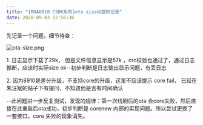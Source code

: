 ```yaml
---
title: "[RDA8910 CSDK系列]ota size问题的记录"
date: 2020-09-03 12:56:36
---
```


<p>先记录一个问题，细节待查：</p><p><img src="http://openluat-luatcommunity.oss-cn-hangzhou.aliyuncs.com/images/20200903125307948_ota-size.png" alt="ota-size.png" class="img-responsive"></p><p>1. 日志显示下载了29k， 但是文件信息显示是57k ，crc校验也通过了，通过日志推断，应该时实际size ok--初步判断是日志输出显示问题，有丢日志</p><p>2. 因为8910是差分升级，不支持core的升级，这里不应该提示 core fail， 已经在朱汪斌的帖子下有提问，不知道他是否有时间确认</p><p>--此问题进一步反复测试，发现的规律：第一次线刷后的ota 会core失败，然后直接在此重启后ota成功，初步判断是 corenew 内部的实现问题。所以尝试更换了一套接口，core 失败的现象消失。</p>